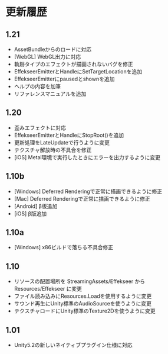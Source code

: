# 更新履歴

## 1.21
- AssetBundleからのロードに対応
- [WebGL] WebGL出力に対応
- 軌跡タイプのエフェクトが描画されないバグを修正
- EffekseerEmitterとHandleにSetTargetLocationを追加
- EffekseerEmitterにpausedとshownを追加
- ヘルプの内容を加筆
- リファレンスマニュアルを追加

## 1.20
- 歪みエフェクトに対応
- EffekseerEmitterとHandleにStopRoot()を追加
- 更新処理をLateUpdateで行うように変更
- テクスチャ解放時の不具合を修正
- [iOS] Metal環境で実行したときにエラーを出力するように変更

## 1.10b
- [Windows] Deferred Renderingで正常に描画できるように修正
- [Mac] Deferred Renderingで正常に描画できるように修正
- [Android] β版追加
- [iOS] β版追加

## 1.10a
- [Windows] x86ビルドで落ちる不具合修正

## 1.10
- リソースの配置場所を StreamingAssets/Effekseer から Resources/Effekseer に変更
- ファイル読み込みにResources.Loadを使用するように変更
- サウンド再生にUnity標準のAudioSourceを使うように変更
- テクスチャロードにUnity標準のTexture2Dを使うように変更

## 1.01
- Unity5.2の新しいネイティブプラグイン仕様に対応
